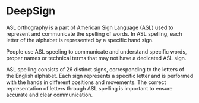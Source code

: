 # DeepSign
ASL orthography is a part of American Sign Language (ASL) used to represent and communicate the spelling of words. In ASL spelling, each letter of the alphabet is represented by a specific hand sign.
 
People use ASL speeling to communicate and understand specific words, proper names or technical terms that may not have a dedicated ASL sign.

ASL spelling consists of 26 distinct signs, corresponding to the letters of the English alphabet. Each sign represents a specific letter and is performed with the hands in different positions and movements. The correct representation of letters through ASL spelling is important to ensure accurate and clear communication.
